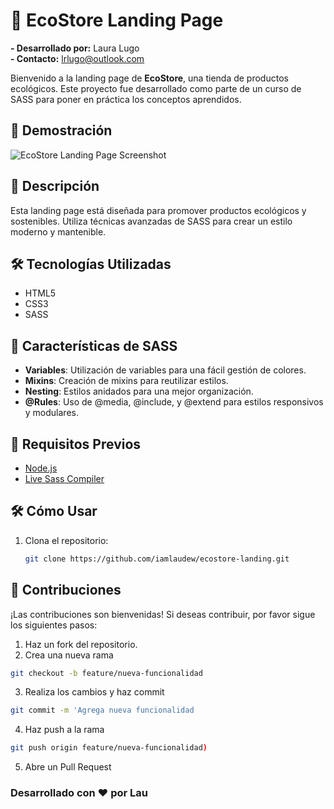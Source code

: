 # 🌿 EcoStore Landing Page
**- Desarrollado por:** Laura Lugo</br>
**- Contacto:** lrlugo@outlook.com

Bienvenido a la landing page de **EcoStore**, una tienda de productos ecológicos. Este proyecto fue desarrollado como parte de un curso de SASS para poner en práctica los conceptos aprendidos.

## 📸 Demostración

![EcoStore Landing Page Screenshot](https://res.cloudinary.com/dmfevatya/image/upload/c_pad,w_1200/v1717120676/eco-store.png)

## 🚀 Descripción

Esta landing page está diseñada para promover productos ecológicos y sostenibles. Utiliza técnicas avanzadas de SASS para crear un estilo moderno y mantenible.

## 🛠️ Tecnologías Utilizadas

- HTML5
- CSS3
- SASS

## 🎨 Características de SASS

- **Variables**: Utilización de variables para una fácil gestión de colores.
- **Mixins**: Creación de mixins para reutilizar estilos.
- **Nesting**: Estilos anidados para una mejor organización.
- **@Rules**: Uso de @media, @include, y @extend para estilos responsivos y modulares.

## 📝 Requisitos Previos

- [Node.js](https://nodejs.org/)
- [Live Sass Compiler](https://marketplace.visualstudio.com/items?itemName=ritwickdey.live-sass)

## 🛠️ Cómo Usar

1. Clona el repositorio:
   ```bash
   git clone https://github.com/iamlaudew/ecostore-landing.git
   ```
## 🤝 Contribuciones

¡Las contribuciones son bienvenidas! Si deseas contribuir, por favor sigue los siguientes pasos:

1. Haz un fork del repositorio.
2. Crea una nueva rama 
``` bash
git checkout -b feature/nueva-funcionalidad
```
3. Realiza los cambios y haz commit
```bash
git commit -m 'Agrega nueva funcionalidad
```
4. Haz push a la rama
```bash
git push origin feature/nueva-funcionalidad)
```
5. Abre un Pull Request

### Desarrollado con ❤️ por Lau
